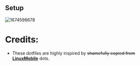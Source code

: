 ## Setup

![1674598678](https://user-images.githubusercontent.com/102473837/214434433-667b570e-19bc-477b-9ce5-31c0f8dfc232.png)

# Credits:

- These dotfiles are highly inspired by ~~shamefully copied from~~ **[LinuxMobile](https://github.com/linuxmobile/hyprland-dots)** dots. 
